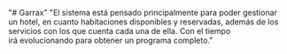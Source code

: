 "# Garrax" 
"El sistema está pensado principalmente para poder gestionar un hotel, en cuanto habitaciones disponibles y reservadas, además de los servicios con los que cuenta cada una de ella. Con el tiempo irá evolucionando para obtener un programa completo."
